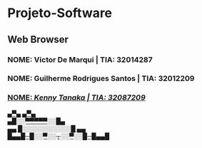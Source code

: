 # Projeto-Software
## Web Browser <hl>
### <b>NOME<b/>: Victor De Marqui            | <b>TIA<b/>: 32014287
### <b>NOME<b/>: Guilherme Rodrigues Santos  | <b>TIA<b/>: 32012209
### <u><b>NOME<b/>: <i> Kenny Tanaka<i/>                | <i>TIA: 32087209<i/><u/>
<p>
              ▄▀▄     ▄▀▄ <br>
             ▄█░░▀▀▀▀▀░░█▄<br>
         ▄▄  █░░░░░░░░░░░█  ▄▄<br>
        █▄▄█─█░░▀░░┬░░▀░░█─█▄▄█ <br>
  <p/>
